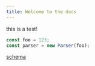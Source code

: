 ```yaml
---
title: Welcome to the docs
---
```


this is a test!

```js title="foo.js" {1}
const foo = 123;
const parser = new Parser(foo);
```

[schema](/schema)
